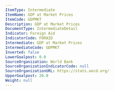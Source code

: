 ```yaml
---
ItemType: Intermediate
ItemName: GDP at Market Prices
ItemCode: GDPMKT
Description: GDP at Market Prices
DocumentType: IntermediateDetail
Indicator: Foreign Aid
IndicatorCode: FORAID
Intermediate: GDP at Market Prices
IntermediateCode: GDPMKT
Inverted: false
LowerGoalpost: 0.0
SourceOrganization: World Bank
SourceOrganizationIndicatorCode: null
SourceOrganizationURL: https://stats.oecd.org/
UpperGoalpost: 20.0
Weight: null
---
```


